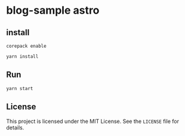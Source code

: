 # blog-sample astro

## install

```
corepack enable
```

```
yarn install
```

## Run

```
yarn start
```

## License

This project is licensed under the MIT License. See the `LICENSE` file for details.
